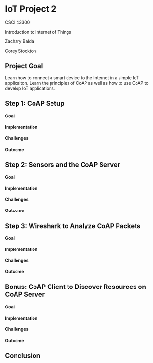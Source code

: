 # IoT Project 2
CSCI 43300

Introduction to Internet of Things

Zachary Balda

Corey Stockton

## Project Goal

Learn how to connect a smart device to the Internet in a simple IoT applicaiton. Learn the principles of CoAP as well as how to use CoAP to develop IoT applications.


## Step 1: CoAP Setup

#### Goal

#### Implementation

#### Challenges

#### Outcome


## Step 2: Sensors and the CoAP Server

#### Goal

#### Implementation

#### Challenges

#### Outcome


## Step 3: Wireshark to Analyze CoAP Packets

#### Goal

#### Implementation

#### Challenges

#### Outcome



## Bonus: CoAP Client to Discover Resources on CoAP Server

#### Goal

#### Implementation

#### Challenges

#### Outcome


## Conclusion
